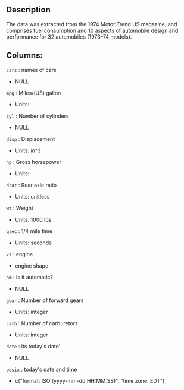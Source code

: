 ## Description

The data was extracted from the 1974 Motor Trend US magazine, and comprises fuel consumption and 10 aspects of automobile design and performance for 32 automobiles (1973–74 models).

## Columns:

`cars` : names of cars

- NULL

`mpg` : Miles/(US) gallon

- Units: 

`cyl` : Number of cylinders

- NULL

`disp` : Displacement

- Units: in^3

`hp` : Gross horsepower

- Units: 

`drat` : Rear axle ratio

- Units: unitless

`wt` : Weight

- Units: 1000 lbs

`qsec` : 1/4 mile time

- Units: seconds

`vs` : engine

- engine shape

`am` : Is it automatic?

- NULL

`gear` : Number of forward gears

- Units: integer

`carb` : Number of carburetors

- Units: integer

`date` : its today's date'

- NULL

`posix` : today's date and time

- c("format: ISO (yyyy-mm-dd HH:MM:SS)", "time zone: EDT")


